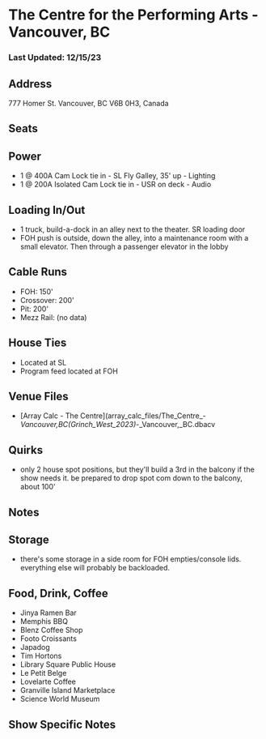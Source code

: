 # The Centre for the Performing Arts - Vancouver, BC
### Last Updated: 12/15/23

## Address
777 Homer St.
Vancouver, BC V6B 0H3, Canada

## Seats


## Power
* 1 @ 400A Cam Lock tie in - SL Fly Galley, 35' up - Lighting
* 1 @ 200A Isolated Cam Lock tie in - USR on deck - Audio


## Loading In/Out
* 1 truck, build-a-dock in an alley next to the theater. SR loading door
* FOH push is outside, down the alley, into a maintenance room with a small elevator. Then through a passenger elevator in the lobby


## Cable Runs
* FOH: 150'
* Crossover: 200'
* Pit: 200'
* Mezz Rail: (no data)


## House Ties
* Located at SL
* Program feed located at FOH


## Venue Files
* [Array Calc - The Centre](array_calc_files/The_Centre_-_Vancouver,_BC_(Grinch_West_2023)_-_Vancouver,_BC.dbacv


## Quirks
* only 2 house spot positions, but they'll build a 3rd in the balcony if the show needs it. be prepared to drop spot com down to the balcony, about 100'


## Notes


## Storage
* there's some storage in a side room for FOH empties/console lids. everything else will probably be backloaded.


## Food, Drink, Coffee
* Jinya Ramen Bar
* Memphis BBQ
* Blenz Coffee Shop
* Footo Croissants
* Japadog
* Tim Hortons
* Library Square Public House
* Le Petit Belge
* Lovelarte Coffee
* Granville Island Marketplace
* Science World Museum


## Show Specific Notes
